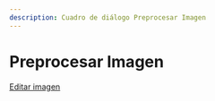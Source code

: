 ```yaml
---
description: Cuadro de diálogo Preprocesar Imagen
---
```


# Preprocesar Imagen

[Editar imagen](/mdtopx/fichas-de-herramientas/ficha-de-herramientas-imagen/editar-imagen.md)

